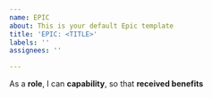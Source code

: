 ```yaml
---
name: EPIC
about: This is your default Epic template
title: 'EPIC: <TITLE>'
labels: ''
assignees: ''

---
```


As a **role**, I can **capability**, so that **received benefits**
